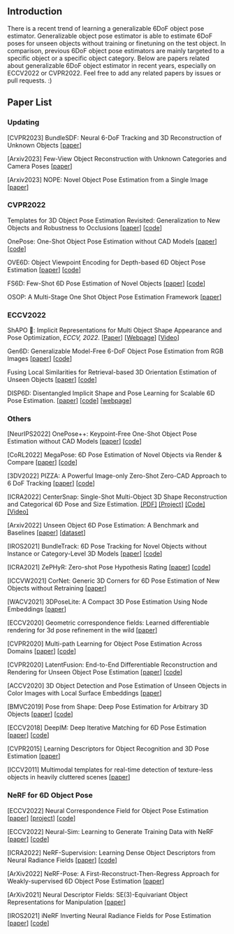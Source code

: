 ## Introduction

There is a recent trend of learning a generalizable 6DoF object pose estimator. Generalizable object pose estimator is able to estimate 6DoF poses for unseen objects without training or finetuning on the test object. In comparison, previous 6DoF object pose estimators are mainly targeted to a specific object or a specific object category. Below are papers related about generalizable 6DoF object estimator in recent years, especially on ECCV2022 or CVPR2022. Feel free to add any related papers by issues or pull requests. :)

## Paper List

### Updating
[CVPR2023] BundleSDF: Neural 6-DoF Tracking and 3D Reconstruction of Unknown Objects \[[paper](https://arxiv.org/abs/2303.14158)\]

[Arxiv2023] Few-View Object Reconstruction with Unknown Categories and Camera Poses \[[paper](https://arxiv.org/abs/2212.04492)\]

[Arxiv2023] NOPE: Novel Object Pose Estimation from a Single Image \[[paper](https://arxiv.org/abs/2303.13612)\]


### CVPR2022

Templates for 3D Object Pose Estimation Revisited: Generalization to New Objects and Robustness to Occlusions \[[paper](https://openaccess.thecvf.com/content/CVPR2022/papers/Nguyen_Templates_for_3D_Object_Pose_Estimation_Revisited_Generalization_to_New_CVPR_2022_paper.pdf)\] \[[code](https://github.com/nv-nguyen/template-pose)\]

OnePose: One-Shot Object Pose Estimation without CAD Models \[[paper](https://arxiv.org/pdf/2205.12257.pdf)\] \[[code](https://github.com/zju3dv/OnePose)\]

OVE6D: Object Viewpoint Encoding for Depth-based 6D Object Pose Estimation \[[paper](https://openaccess.thecvf.com/content/CVPR2022/papers/Cai_OVE6D_Object_Viewpoint_Encoding_for_Depth-Based_6D_Object_Pose_Estimation_CVPR_2022_paper.pdf)\] \[[code](https://github.com/dingdingcai/OVE6D-pose)\]

FS6D: Few-Shot 6D Pose Estimation of Novel Objects \[[paper](https://arxiv.org/pdf/2203.14628.pdf)\] \[[code](https://github.com/ethnhe/FS6D-PyTorch)\]

OSOP: A Multi-Stage One Shot Object Pose Estimation Framework \[[paper](https://arxiv.org/pdf/2203.15533.pdf)\]

### ECCV2022

ShAPO :tophat:: Implicit Representations for Multi Object Shape Appearance and Pose Optimization, *ECCV, 2022*. [[Paper](https://arxiv.org/pdf/2207.13691.pdf)] [[Webpage](https://zubair-irshad.github.io/projects/ShAPO.html)] [[Video](https://youtu.be/LMg7NDcLDcA)] 

Gen6D: Generalizable Model-Free 6-DoF Object Pose Estimation from RGB Images \[[paper](https://arxiv.org/pdf/2204.10776.pdf)\] \[[code](https://github.com/liuyuan-pal/Gen6D)\]

Fusing Local Similarities for Retrieval-based 3D Orientation Estimation of Unseen Objects \[[paper](https://arxiv.org/pdf/2203.08472.pdf)\] \[[code](https://github.com/sailor-z/Unseen_Object_Pose)\]

DISP6D: Disentangled Implicit Shape and Pose Learning for Scalable 6D Pose Estimation. \[[paper](https://arxiv.org/abs/2107.12549)\] \[[code](https://github.com/fylwen/DISP-6D)\] \[[webpage](https://fylwen.github.io/disp6d.html)\]

### Others
[NeurIPS2022] OnePose++: Keypoint-Free One-Shot Object Pose Estimation without CAD Models \[[paper](https://openreview.net/pdf?id=BZ92dxDS3tO)\] \[[code](https://github.com/zju3dv/OnePose_Plus_Plus)\]

[CoRL2022] MegaPose: 6D Pose Estimation of Novel Objects via Render & Compare \[[paper](https://arxiv.org/abs/2212.06870)\] \[[code](https://github.com/megapose6d/megapose6d)\]

[3DV2022] PIZZA: A Powerful Image-only Zero-Shot Zero-CAD Approach to 6 DoF Tracking \[[paper](https://arxiv.org/pdf/2209.07589.pdf)\] \[[code](https://github.com/nv-nguyen/pizza)\]

[ICRA2022] CenterSnap: Single-Shot Multi-Object 3D Shape Reconstruction and Categorical 6D Pose and Size Estimation. [\[PDF\]](https://arxiv.org/pdf/2203.01929) [\[Project\]](https://zubair-irshad.github.io/projects/CenterSnap.html) [\[Code\]](https://github.com/zubair-irshad/CenterSnap) [\[Video\]](https://www.youtube.com/watch?v=Bg5vi6DSMdM)

[Arxiv2022] Unseen Object 6D Pose Estimation: A Benchmark and Baselines \[[paper](https://arxiv.org/pdf/2206.11808.pdf)\] \[[dataset](https://graspnet.net/unseen6d)\]

[IROS2021] BundleTrack: 6D Pose Tracking for Novel Objects without Instance or Category-Level 3D Models \[[paper](https://arxiv.org/abs/2108.00516)\] \[[code](https://github.com/wenbowen123/BundleTrack)\]

[ICRA2021] ZePHyR: Zero-shot Pose Hypothesis Rating \[[paper](https://arxiv.org/pdf/2104.13526.pdf)\] \[[code](https://github.com/r-pad/zephyr)\]

[ICCVW2021] CorNet: Generic 3D Corners for 6D Pose Estimation of New Objects without Retraining \[[paper](https://arxiv.org/pdf/1908.11457.pdf)\]

[WACV2021] 3DPoseLite: A Compact 3D Pose Estimation Using Node Embeddings \[[paper](https://openaccess.thecvf.com/content/WACV2021/papers/Dani_3DPoseLite_A_Compact_3D_Pose_Estimation_Using_Node_Embeddings_WACV_2021_paper.pdf)\]

[ECCV2020] Geometric correspondence fields: Learned differentiable rendering for 3d pose refinement in the wild \[[paper](https://www.ecva.net/papers/eccv_2020/papers_ECCV/papers/123610103.pdf)\]

[CVPR2020] Multi-path Learning for Object Pose Estimation Across Domains \[[paper](https://arxiv.org/pdf/1908.00151.pdf)\] \[[code](https://github.com/DLR-RM/AugmentedAutoencoder/tree/multipath)\]

[CVPR2020] LatentFusion: End-to-End Differentiable Reconstruction and Rendering for Unseen Object Pose Estimation \[[paper](https://arxiv.org/pdf/1912.00416.pdf)\] \[[code](https://github.com/NVlabs/latentfusion)\]

[ACCV2020] 3D Object Detection and Pose Estimation of Unseen Objects in Color Images with Local Surface Embeddings \[[paper](https://openaccess.thecvf.com/content/ACCV2020/papers/Pitteri_3D_Object_Detection_and_Pose_Estimation_of_Unseen_Objects_in_ACCV_2020_paper.pdf)\] 

[BMVC2019] Pose from Shape: Deep Pose Estimation for Arbitrary 3D Objects \[[paper](https://arxiv.org/pdf/1906.05105.pdf)\] \[[code](https://github.com/YoungXIAO13/PoseFromShape)\]

[ECCV2018] DeepIM: Deep Iterative Matching for 6D Pose Estimation \[[paper](https://arxiv.org/pdf/1804.00175)\] \[[code](https://github.com/liyi14/mx-DeepIM)\]

[CVPR2015] Learning Descriptors for Object Recognition and 3D Pose Estimation \[[paper](https://arxiv.org/pdf/1502.05908)\]

[ICCV2011] Multimodal templates for real-time detection of texture-less objects in heavily cluttered scenes \[[paper](https://campar.in.tum.de/pub/hinterstoisser2011linemod/hinterstoisser2011linemod.pdf)\]

### NeRF for 6D Object Pose
[ECCV2022] Neural Correspondence Field for Object Pose Estimation \[[paper](https://arxiv.org/abs/2208.00113)\] \[[project](https://linhuang17.github.io/NCF/)\] \[[code](https://github.com/LinHuang17/NCF-code)\]

[ECCV2022] Neural-Sim: Learning to Generate Training Data with NeRF \[[paper](https://arxiv.org/abs/2207.11368)\] \[[code](https://github.com/gyhandy/Neural-Sim-NeRF)\]

[ICRA2022] NeRF-Supervision: Learning Dense Object Descriptors from Neural Radiance Fields \[[paper](https://arxiv.org/pdf/2203.01913.pdf)\] \[[code](https://github.com/yenchenlin/nerf-supervision-public)\]

[ArXiv2022] NeRF-Pose: A First-Reconstruct-Then-Regress Approach for Weakly-supervised 6D Object Pose Estimation \[[paper](https://arxiv.org/pdf/2203.04802.pdf)\]

[ArXiv2021] Neural Descriptor Fields: SE(3)-Equivariant Object Representations for Manipulation \[[paper](https://yilundu.github.io/ndf/)\]

[IROS2021] iNeRF Inverting Neural Radiance Fields for Pose Estimation \[[paper](https://arxiv.org/pdf/2012.05877.pdf)\] \[[code](https://github.com/yenchenlin/iNeRF-public)\]





